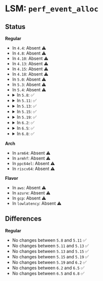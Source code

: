 # LSM: <code>perf_event_alloc</code>

## Status
<b>Regular</b>
<ul>
<li>
In <code>4.4</code>: Absent ⚠️
</li>
<li>
In <code>4.8</code>: Absent ⚠️
</li>
<li>
In <code>4.10</code>: Absent ⚠️
</li>
<li>
In <code>4.13</code>: Absent ⚠️
</li>
<li>
In <code>4.15</code>: Absent ⚠️
</li>
<li>
In <code>4.18</code>: Absent ⚠️
</li>
<li>
In <code>5.0</code>: Absent ⚠️
</li>
<li>
In <code>5.3</code>: Absent ⚠️
</li>
<li>
In <code>5.4</code>: Absent ⚠️
</li>
<li>
<details>
<summary>In <code>5.8</code>: ✅</summary>

```c
int security_perf_event_alloc(struct perf_event *event);
```
</details>
</li>
<li>
<details>
<summary>In <code>5.11</code>: ✅</summary>

```c
int security_perf_event_alloc(struct perf_event *event);
```
</details>
</li>
<li>
<details>
<summary>In <code>5.13</code>: ✅</summary>

```c
int security_perf_event_alloc(struct perf_event *event);
```
</details>
</li>
<li>
<details>
<summary>In <code>5.15</code>: ✅</summary>

```c
int security_perf_event_alloc(struct perf_event *event);
```
</details>
</li>
<li>
<details>
<summary>In <code>5.19</code>: ✅</summary>

```c
int security_perf_event_alloc(struct perf_event *event);
```
</details>
</li>
<li>
<details>
<summary>In <code>6.2</code>: ✅</summary>

```c
int security_perf_event_alloc(struct perf_event *event);
```
</details>
</li>
<li>
<details>
<summary>In <code>6.5</code>: ✅</summary>

```c
int security_perf_event_alloc(struct perf_event *event);
```
</details>
</li>
<li>
<details>
<summary>In <code>6.8</code>: ✅</summary>

```c
int security_perf_event_alloc(struct perf_event *event);
```
</details>
</li>
</ul>
<b>Arch</b>
<ul>
<li>
In <code>arm64</code>: Absent ⚠️
</li>
<li>
In <code>armhf</code>: Absent ⚠️
</li>
<li>
In <code>ppc64el</code>: Absent ⚠️
</li>
<li>
In <code>riscv64</code>: Absent ⚠️
</li>
</ul>
<b>Flavor</b>
<ul>
<li>
In <code>aws</code>: Absent ⚠️
</li>
<li>
In <code>azure</code>: Absent ⚠️
</li>
<li>
In <code>gcp</code>: Absent ⚠️
</li>
<li>
In <code>lowlatency</code>: Absent ⚠️
</li>
</ul>

## Differences
<b>Regular</b>
<ul>
<li>
No changes between <code>5.8</code> and <code>5.11</code> ✅
</li>
<li>
No changes between <code>5.11</code> and <code>5.13</code> ✅
</li>
<li>
No changes between <code>5.13</code> and <code>5.15</code> ✅
</li>
<li>
No changes between <code>5.15</code> and <code>5.19</code> ✅
</li>
<li>
No changes between <code>5.19</code> and <code>6.2</code> ✅
</li>
<li>
No changes between <code>6.2</code> and <code>6.5</code> ✅
</li>
<li>
No changes between <code>6.5</code> and <code>6.8</code> ✅
</li>
</ul>
